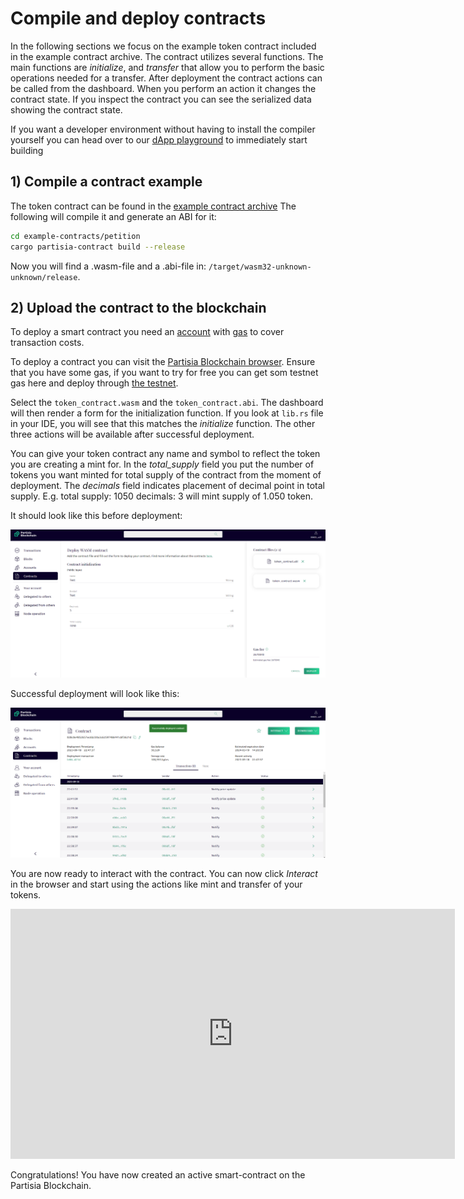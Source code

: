 # Compile and deploy contracts

In the following sections we focus on the example token contract included in the example contract archive.
The contract utilizes several functions. The main functions are _initialize_, and _transfer_ that
allow you to perform the basic operations needed for a transfer.
After deployment the contract actions can be called from the dashboard. When you perform an action it
changes the contract state. If you inspect the contract you can see the serialized data showing
the contract state.

If you want a developer environment without having to install the compiler yourself you can head over to
our [dApp playground](https://github.com/partisiablockchain/dapp-playground/) to immediately start building

## 1) Compile a contract example

The token contract can be found in
the [example contract archive](https://gitlab.com/partisiablockchain/language/example-contracts)
The following will compile it and generate an ABI for it:

```bash
cd example-contracts/petition
cargo partisia-contract build --release
```

Now you will find a .wasm-file and a .abi-file in:
`/target/wasm32-unknown-unknown/release`.

## 2) Upload the contract to the blockchain

To deploy a smart contract you need an [account](../pbc-fundamentals/create-an-account.md)
with [gas](gas/what-is-gas.md) to cover transaction costs.

To deploy a contract you can visit
the [Partisia Blockchain browser](https://browser.partisiablockchain.com/contracts/deploy).
Ensure that you have some gas, if you want to try for free you can get som testnet gas here and deploy
through [the testnet](https://browser.testnet.partisiablockchain.com/contracts/deploy).

Select the `token_contract.wasm` and the `token_contract.abi`.
The dashboard will then render a form for the initialization function. If you look at `lib.rs` file in your IDE,
you will see that this matches the _initialize_ function.
The other three actions will be available after successful deployment.

You can give your token contract any name and symbol to reflect the token you are creating a mint for.
In the _total_supply_ field you put the number of tokens you want minted for total supply of the contract
from the moment of deployment.
The _decimals_ field indicates placement of decimal point in total supply.
E.g. total supply: 1050 decimals: 3 will mint supply of 1.050 token.

It should look like this before deployment:

![compile-and-deploy-contracts-before-deploy.png](compile-and-deploy-contracts-before-deploy.png)

Successful deployment will look like
this:

![compile-and-deploy-contracts-after-deploy.png](compile-and-deploy-contracts-after-deploy.png)

You are now ready to interact with the contract. You can now click _Interact_ in the browser and start using the actions
like mint and transfer of your tokens.

<div class="embed-video-wrapper">
<iframe width="711" height="400" src="https://www.youtube.com/embed/qV2grtWDxUE" title="YouTube video player" frameborder="0" allowfullscreen></iframe>
</div>

Congratulations! You have now created an active smart-contract on the Partisia Blockchain.
